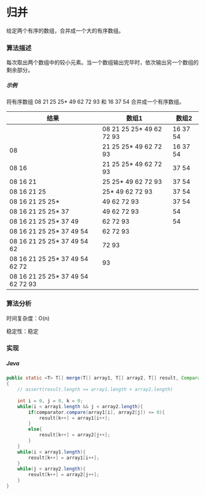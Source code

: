 # 归并

给定两个有序的数组，合并成一个大的有序数组。

### 算法描述

每次取出两个数组中的较小元素。当一个数组输出完毕时，依次输出另一个数组的剩余部分。

##### 示例

将有序数组 08 21 25 25* 49 62 72 93 和 16 37 54 合并成一个有序数组。


| 结果 | 数组1 | 数组2 |
|---|---|---|
| | 08 21 25 25* 49 62 72 93 | 16 37 54 |
| 08 | 21 25 25* 49 62 72 93 | 16 37 54 |
| 08 16| 21 25 25* 49 62 72 93 | 37 54 |
| 08 16 21 | 25 25* 49 62 72 93 | 37 54 |
| 08 16 21 25 | 25* 49 62 72 93 | 37 54 |
| 08 16 21 25 25* | 49 62 72 93 | 37 54 |
| 08 16 21 25 25* 37 | 49 62 72 93 | 54 |
| 08 16 21 25 25* 37 49 | 62 72 93 | 54 |
| 08 16 21 25 25* 37 49 54 | 62 72 93 | |
| 08 16 21 25 25* 37 49 54 62 | 72 93 | |
| 08 16 21 25 25* 37 49 54 62 72 | 93 | |
| 08 16 21 25 25* 37 49 54 62 72 93 | | |

### 算法分析

时间复杂度：O(n)

稳定性：稳定

### 实现

##### Java
``` Java
public static <T> T[] merge(T[] array1, T[] array2, T[] result, Comparator<T> comparator)
{
    // assert(result.length >= array1.length + array2.length)
    
	int i = 0, j = 0, k = 0;
	while(i < array1.length && j < array2.length){
		if(comparator.compare(array1[i], array2[j]) <= 0){
			result[k++] = array1[i++];
		}
		else{
			result[k++] = array2[j++];
		}
	}
	while(i < array1.length){
		result[k++] = array1[i++];
	}
	while(j < array2.length){
		result[k++] = array2[j++];
	}
}
```